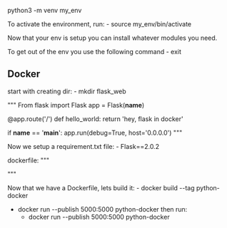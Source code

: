 

python3 -m venv my_env

To activate the environment, run:
    - source my_env/bin/activate

Now that your env is setup you can install whatever modules you need. 

To get out of the env you use the following command
    - exit


## Docker
start with creating dir:
    - mkdir flask_web

"""
From flask import Flask
app = Flask(__name__)

@app.route('/')
def hello_world:
    return 'hey, flask in docker'

if __name__ == '__main__':
    app.run(debug=True, host='0.0.0.0')
"""

Now we setup a requirement.txt file:
    - Flask==2.0.2


dockerfile:
"""

"""

Now that we have a Dockerfile, lets build it:
    - docker build --tag python-docker


- docker run --publish 5000:5000 python-docker
then run:
    - docker run --publish 5000:5000 python-docker

